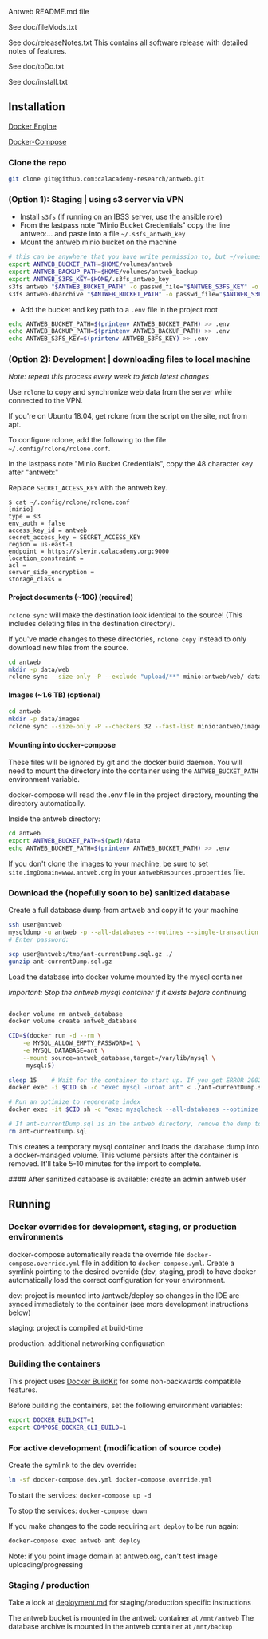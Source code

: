 Antweb README.md file



See doc/fileMods.txt

See doc/releaseNotes.txt
     This contains all software release with detailed notes of features.

See doc/toDo.txt

See doc/install.txt

Installation
---
[Docker Engine](https://docs.docker.com/engine/install/)

[Docker-Compose](https://docs.docker.com/compose/install/)


### Clone the repo

```bash
git clone git@github.com:calacademy-research/antweb.git
```


### (Option 1): Staging | using s3 server via VPN

* Install `s3fs` (if running on an IBSS server, use the ansible role)
* From the lastpass note "Minio Bucket Credentials" copy the line antweb:... and paste into a file `~/.s3fs_antweb_key`
* Mount the antweb minio bucket on the machine

```bash
# this can be anywhere that you have write permission to, but ~/volumes/antweb is an easy place to remember and find
export ANTWEB_BUCKET_PATH=$HOME/volumes/antweb 
export ANTWEB_BACKUP_PATH=$HOME/volumes/antweb_backup 
export ANTWEB_S3FS_KEY=$HOME/.s3fs_antweb_key
s3fs antweb "$ANTWEB_BUCKET_PATH" -o passwd_file="$ANTWEB_S3FS_KEY" -o url=https://slevin.calacademy.org:9000 -o allow_other -o use_path_request_style
s3fs antweb-dbarchive "$ANTWEB_BUCKET_PATH" -o passwd_file="$ANTWEB_S3FS_KEY" -o url=https://slevin.calacademy.org:9000 -o allow_other -o use_path_request_style
```

* Add the bucket and key path to a `.env` file in the project root

```bash
echo ANTWEB_BUCKET_PATH=$(printenv ANTWEB_BUCKET_PATH) >> .env
echo ANTWEB_BACKUP_PATH=$(printenv ANTWEB_BACKUP_PATH) >> .env
echo ANTWEB_S3FS_KEY=$(printenv ANTWEB_S3FS_KEY) >> .env
```

### (Option 2): Development | downloading files to local machine

*Note: repeat this process every week to fetch latest changes*

Use `rclone` to copy and synchronize web data from the server while connected to the VPN.

If you're on Ubuntu 18.04, get rclone from the script on the site, not from apt.

To configure rclone, add the following to the file `~/.config/rclone/rclone.conf`.

In the lastpass note "Minio Bucket Credentials", copy the 48 character key after "antweb:"

Replace `SECRET_ACCESS_KEY` with the antweb key.

```
$ cat ~/.config/rclone/rclone.conf
[minio]
type = s3
env_auth = false
access_key_id = antweb
secret_access_key = SECRET_ACCESS_KEY
region = us-east-1
endpoint = https://slevin.calacademy.org:9000
location_constraint =
acl =
server_side_encryption =
storage_class =
```


#### Project documents (~10G) (required)


`rclone sync` will make the destination look identical to the source! (This includes deleting files in the destination directory).

If you've made changes to these directories, `rclone copy` instead to only download new files from the source.

```bash
cd antweb
mkdir -p data/web
rclone sync --size-only -P --exclude "upload/**" minio:antweb/web/ data/web/

```

#### Images (~1.6 TB) (optional)
```bash
cd antweb
mkdir -p data/images
rclone sync --size-only -P --checkers 32 --fast-list minio:antweb/images data/images
```


#### Mounting into docker-compose

These files will be ignored by git and the docker build daemon. You will need to mount the directory into the container
using the `ANTWEB_BUCKET_PATH` environment variable. 

docker-compose will read the .env file in the project directory, mounting the directory automatically.

Inside the antweb directory:

```bash
cd antweb
export ANTWEB_BUCKET_PATH=$(pwd)/data
echo ANTWEB_BUCKET_PATH=$(printenv ANTWEB_BUCKET_PATH) >> .env
```

If you don't clone the images to your machine, be sure to set `site.imgDomain=www.antweb.org` 
in your `AntwebResources.properties` file.

### Download the (hopefully soon to be) sanitized database

Create a full database dump from antweb and copy it to your machine

```bash
ssh user@antweb
mysqldump -u antweb -p --all-databases --routines --single-transaction --quick | gzip > /tmp/ant-currentDump.sql.gz
# Enter password:

scp user@antweb:/tmp/ant-currentDump.sql.gz ./
gunzip ant-currentDump.sql.gz
```

Load the database into docker volume mounted by the mysql container

*Important: Stop the antweb mysql container if it exists before continuing*

```bash

docker volume rm antweb_database
docker volume create antweb_database

CID=$(docker run -d --rm \
	-e MYSQL_ALLOW_EMPTY_PASSWORD=1 \
	-e MYSQL_DATABASE=ant \
	--mount source=antweb_database,target=/var/lib/mysql \
	 mysql:5)
	
sleep 15	# Wait for the container to start up. If you get ERROR 2002 (HY000): Can't connect to local MySQL server, keep waiting
docker exec -i $CID sh -c "exec mysql -uroot ant" < ./ant-currentDump.sql

# Run an optimize to regenerate index
docker exec -it $CID sh -c "exec mysqlcheck --all-databases --optimize -uroot" && docker stop $CID

# If ant-currentDump.sql is in the antweb directory, remove the dump to reduce docker daemon build time
rm ant-currentDump.sql
```

This creates a temporary mysql container and loads the database dump into a docker-managed volume. This volume persists after the container is removed.  It'll take 5-10 minutes for the import to complete. 

\#### After sanitized database is available: create an admin antweb user


Running
---

### Docker overrides for development, staging, or production environments


docker-compose automatically reads the override file `docker-compose.override.yml` file in addition to `docker-compose.yml`. 
Create a symlink pointing to the desired override (dev, staging, prod) to have docker 
automatically load the correct configuration for your environment.

dev: project is mounted into /antweb/deploy so changes in the IDE are synced immediately to the container (see more development instructions below)

staging: project is compiled at build-time

production: additional networking configuration

### Building the containers

This project uses [Docker BuildKit](https://docs.docker.com/develop/develop-images/build_enhancements/) for some non-backwards compatible features.

Before building the containers, set the following environment variables:

```bash
export DOCKER_BUILDKIT=1
export COMPOSE_DOCKER_CLI_BUILD=1
```


### For active development (modification of source code)

Create the symlink to the dev override:

```bash
ln -sf docker-compose.dev.yml docker-compose.override.yml
```


To start the services: `docker-compose up -d`



To stop the services: `docker-compose down`

If you make changes to the code requiring `ant deploy` to be run again:

```bash
docker-compose exec antweb ant deploy
```


Note: if you point image domain at antweb.org, can't test image uploading/progressing

### Staging / production
Take a look at [deployment.md](doc/deployment.md) for staging/production specific instructions

The antweb bucket is mounted in the antweb container at `/mnt/antweb`
The database archive is mounted in the antweb container at `/mnt/backup`
